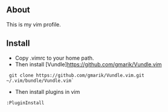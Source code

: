 ## About
This is my vim profile.

## Install
* Copy .vimrc to your home path.
* Then install [Vundle]https://github.com/gmarik/Vundle.vim
```shell
 git clone https://github.com/gmarik/Vundle.vim.git ~/.vim/bundle/Vundle.vim`
```
* Then install plugins in vim
```shell
:PluginInstall
```

